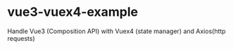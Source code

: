 # vue3-vuex4-example
Handle Vue3 (Composition API) with Vuex4 (state manager) and Axios(http requests)
